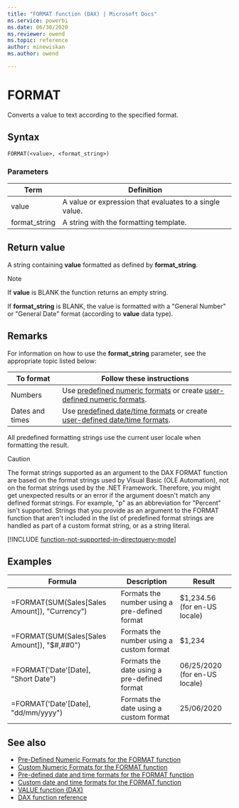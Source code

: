 ```yaml
---
title: "FORMAT function (DAX) | Microsoft Docs"
ms.service: powerbi 
ms.date: 06/30/2020
ms.reviewer: owend
ms.topic: reference
author: minewiskan
ms.author: owend

---
```

# FORMAT

Converts a value to text according to the specified format.

## Syntax

```dax
FORMAT(<value>, <format_string>)
```

### Parameters

|Term|Definition|
|--------|--------------|
|value|A value or expression that evaluates to a single value.|
|format_string|A string with the formatting template.|

## Return value

A string containing **value** formatted as defined by **format_string**.

> [!NOTE]
> If **value** is BLANK the function returns an empty string.
>
> If **format_string** is BLANK, the value is formatted with a "General Number" or "General Date" format (according to **value** data type).

## Remarks

For information on how to use the **format_string** parameter, see the appropriate topic listed below:

|To format|Follow these instructions|
|-------------|-----------------------------|
|Numbers|Use [predefined numeric formats](pre-defined-numeric-formats-for-the-format-function.md) or create [user-defined numeric formats](custom-numeric-formats-for-the-format-function.md).|
|Dates and times|Use [predefined date/time formats](pre-defined-date-and-time-formats-for-the-format-function.md) or create [user-defined date/time formats](custom-date-and-time-formats-for-the-format-function.md).|

All predefined formatting strings use the current user locale when formatting the result.

> [!CAUTION]  
> The format strings supported as an argument to the DAX FORMAT function are based on the format strings used by Visual Basic (OLE Automation), not on the format strings used by the .NET Framework. Therefore, you might get unexpected results or an error if the argument doesn't match any defined format strings. For example, "p" as an abbreviation for "Percent" isn't supported. Strings that you provide as an argument to the FORMAT function that aren't included in the list of predefined format strings are handled as part of a custom format string, or as a string literal.

[!INCLUDE [function-not-supported-in-directquery-mode](includes/function-not-supported-in-directquery-mode.md)]

## Examples

|Formula|Description|Result|
|-----------|---------------|----------|
|=FORMAT(SUM(Sales[Sales Amount]), "Currency")|Formats the number using a pre-defined format|$1,234.56 (for en-US locale)|
|=FORMAT(SUM(Sales[Sales Amount]), "$#,##0")|Formats the number using a custom format|$1,234|
|=FORMAT('Date'[Date], "Short Date")|Formats the date using a pre-defined format|06/25/2020 (for en-US locale)|
|=FORMAT('Date'[Date], "dd/mm/yyyy")|Formats the date using a custom format|25/06/2020|

## See also

- [Pre-Defined Numeric Formats for the FORMAT function](pre-defined-numeric-formats-for-the-format-function.md)
- [Custom Numeric Formats for the FORMAT function](custom-numeric-formats-for-the-format-function.md)
- [Pre-defined date and time formats for the FORMAT function](pre-defined-date-and-time-formats-for-the-format-function.md)
- [Custom date and time formats for the FORMAT function](custom-date-and-time-formats-for-the-format-function.md)
- [VALUE function (DAX)](value-function-dax.md)
- [DAX function reference](dax-function-reference.md)

